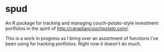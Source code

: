 # spud

An R package for tracking and managing couch-potato-style investment portfolios
in the spirit of <http://canadiancouchpotato.com/>.

This is a work in progress as I bring over an assortment of functions I've been
using for tracking portfolios. Right now it doesn't do much.
